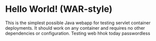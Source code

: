 Hello World! (WAR-style)
===============

This is the simplest possible Java webapp for testing servlet container deployments.  It should work on any container and requires no other dependencies or configuration. 
Testing web hhok
today
passwordless

